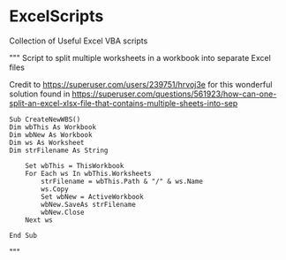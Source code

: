 # ExcelScripts
Collection of Useful Excel VBA scripts


""" 
Script to split multiple worksheets in a workbook into separate Excel files

Credit to https://superuser.com/users/239751/hrvoj3e for this wonderful solution found in https://superuser.com/questions/561923/how-can-one-split-an-excel-xlsx-file-that-contains-multiple-sheets-into-sep

    Sub CreateNewWBS()
    Dim wbThis As Workbook
    Dim wbNew As Workbook
    Dim ws As Worksheet
    Dim strFilename As String

        Set wbThis = ThisWorkbook
        For Each ws In wbThis.Worksheets
            strFilename = wbThis.Path & "/" & ws.Name
            ws.Copy
            Set wbNew = ActiveWorkbook
            wbNew.SaveAs strFilename
            wbNew.Close
        Next ws
        
    End Sub

"""

